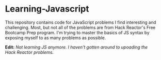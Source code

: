 # Learning-Javascript

This repository contains code for JavaScript problems I find interesting and challenging. Most, but not all of the problems are from Hack Reactor's Free Bootcamp Prep program. I'm trying to master the basics of JS syntax by exposing myself to as many problems as possible.

**Edit:** *Not learning JS anymore. I haven't gotten around to upoading the Hack Reactor problems.*

